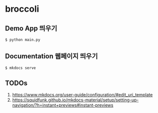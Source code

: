 # broccoli

## Demo App 띄우기

```bash
$ python main.py
```

## Documentation 웹페이지 띄우기

```bash
$ mkdocs serve
```

## TODOs

1. https://www.mkdocs.org/user-guide/configuration/#edit_uri_template
1. https://squidfunk.github.io/mkdocs-material/setup/setting-up-navigation/?h=instant+previews#instant-previews